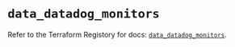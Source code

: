 # `data_datadog_monitors`

Refer to the Terraform Registory for docs: [`data_datadog_monitors`](https://registry.terraform.io/providers/datadog/datadog/3.28.0/docs/data-sources/monitors).
